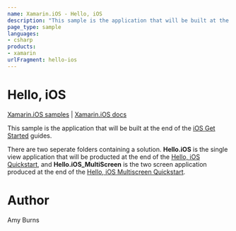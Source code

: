 ```yaml
---
name: Xamarin.iOS - Hello, iOS
description: "This sample is the application that will be built at the end of the Get Started guides #getstarted"
page_type: sample
languages:
- csharp
products:
- xamarin
urlFragment: hello-ios
---
```

# Hello, iOS

[Xamarin.iOS samples](https://review.docs.microsoft.com/en-us/samples/browse/?branch=master&products=xamarin&term=Xamarin.iOS) | [Xamarin.iOS docs](https://docs.microsoft.com/xamarin/ios/)

This sample is the application that will be built at the end of the [iOS Get Started](https://docs.microsoft.com/xamarin/ios/get-started/hello-ios/) guides.

There are two seperate folders containing a solution. **Hello.iOS** is the single view application that will be producted at the end of the [Hello, iOS Quickstart](https://docs.microsoft.com/xamarin/ios/get-started/hello-ios/hello-ios-quickstart), and **Hello.iOS_MultiScreen** is the two screen application produced at the end of the [Hello, iOS Multiscreen Quickstart](https://docs.microsoft.com/xamarin/ios/get-started/hello-ios-multiscreen/).

# Author

Amy Burns
